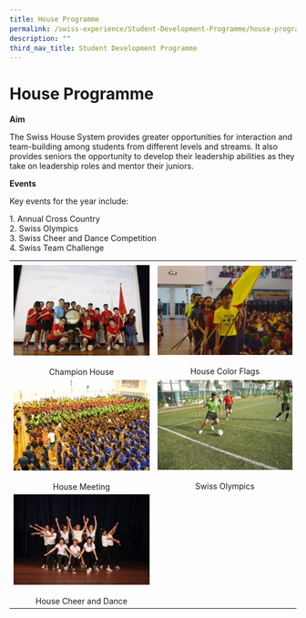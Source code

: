 ```yaml
---
title: House Programme
permalink: /swiss-experience/Student-Development-Programme/house-programme/
description: ""
third_nav_title: Student Development Programme
---
```

# House Programme

**Aim**

The Swiss House System provides greater opportunities for interaction and team-building among students from different levels and streams. It also provides seniors the opportunity to develop their leadership abilities as they take on leadership roles and mentor their juniors.

**Events**

Key events for the year include:

1\.  Annual Cross Country  
2\.  Swiss Olympics  
3\.  Swiss Cheer and Dance Competition  
4\.  Swiss Team Challenge

|                                 |                             |
|:------------:|:----------------:|
|                                 |                             |
| ![](/images/Swiss%20Experience/House%20Programme/Champions-300x200.jpg)<br><br>Champion House         |  ![](/images/Swiss%20Experience/House%20Programme/Flags-300x199.jpg)<br><br>House Color Flags |
|  ![](/images/Swiss%20Experience/House%20Programme/House-Meeting-300x200.jpg)<br><br>House Meeting         |  ![](/images/Swiss%20Experience/House%20Programme/Swiss-Olympics-300x199.jpg)<br><br>Swiss Olympics    |
|  ![](/images/Swiss%20Experience/House%20Programme/Cheer-and-Dance-300x200.jpg)<br><br>House Cheer and Dance |                             |